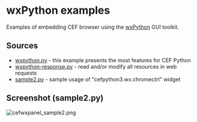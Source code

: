 # wxPython examples #

Examples of embedding CEF browser using the [wxPython](http://www.wxpython.org/) GUI toolkit.

## Sources ##

  * [wxpython.py](../blob/master/cefpython/cef3/windows/binaries_32bit/wxpython.py) - this example presents the most features for CEF Python
  * [wxpython-response.py](../blob/master/cefpython/cef3/linux/binaries_64bit/wxpython-response.py) - read and/or modify all resources in web requests
  * [sample2.py](../blob/master/cefpython/cef3/wx-subpackage/examples/sample2.py) - sample usage of "cefpython3.wx.chromectrl" widget

## Screenshot (sample2.py) ##

![cefwxpanel_sample2.png](images/cefwxpanel_sample2.png)
